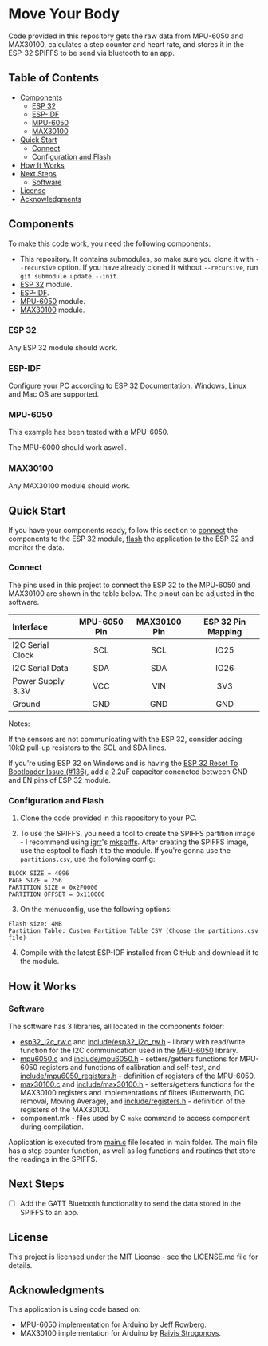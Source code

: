 # Move Your Body

Code provided in this repository gets the raw data from MPU-6050 and MAX30100, calculates a step counter and heart rate, and stores it in the ESP-32 SPIFFS to be send via bluetooth to an app.

## Table of Contents

- [Components](#components)
  - [ESP 32](#esp-32)
  - [ESP-IDF](#esp-idf)
  - [MPU-6050](#mpu-6050)
  - [MAX30100](#max30100)
- [Quick Start](#quick-start)
  - [Connect](#connect)
  - [Configuration and Flash](#configuration-and-flash)
- [How It Works](#how-it-works)
- [Next Steps](#next-steps)
  - [Software](#software)
- [License](#license)
- [Acknowledgments](#acknowledgments)

## Components

To make this code work, you need the following components:

* This repository. It contains submodules, so make sure you clone it with `--recursive` option. If you have already cloned it without `--recursive`, run `git submodule update --init`.
* [ESP 32](https://espressif.com/en/products/hardware/esp32/overview) module.
* [ESP-IDF](https://github.com/espressif/esp-idf).
* [MPU-6050](https://www.invensense.com/products/motion-tracking/6-axis/mpu-6050/) module.
* [MAX30100](https://www.maximintegrated.com/en/products/sensors/MAX30100.html) module.

### ESP 32

Any ESP 32 module should work.

### ESP-IDF

Configure your PC according to [ESP 32 Documentation](https://docs.espressif.com/projects/esp-idf/en/latest/?badge=latest?badge=latest). Windows, Linux and Mac OS are supported.

### MPU-6050

This example has been tested with a MPU-6050. 

The MPU-6000 should work aswell.

### MAX30100

Any MAX30100 module should work.

## Quick Start

If you have your components ready, follow this section to [connect](#connect) the components to the ESP 32 module, [flash](#configuration-and-flash) the application to the ESP 32 and monitor the data.

### Connect

The pins used in this project to connect the ESP 32 to the MPU-6050 and MAX30100 are shown in the table below. The pinout can be adjusted in the software.

| Interface | MPU-6050 Pin | MAX30100 Pin | ESP 32 Pin Mapping |
| :--- | :---: | :---: | :---: |
| I2C Serial Clock | SCL | SCL | IO25 |
| I2C Serial Data | SDA | SDA | IO26 |
| Power Supply 3.3V | VCC | VIN | 3V3 |
| Ground | GND | GND | GND |

Notes:

If the sensors are not communicating with the ESP 32, consider adding 10kΩ pull-up resistors to the SCL and SDA lines.

If you're using ESP 32 on Windows and is having the [ESP 32 Reset To Bootloader Issue (#136)](https://github.com/espressif/esptool/issues/136), add a 2.2uF capacitor conencted between GND and EN pins of ESP 32 module.

### Configuration and Flash

1. Clone the code provided in this repository to your PC.

2. To use the SPIFFS, you need a tool to create the SPIFFS partition image - I recommend using [igrr](https://github.com/igrr)'s [mkspiffs](https://github.com/igrr/mkspiffs).
After creating the SPIFFS image, use the esptool to flash it to the module.
If you're gonna use the `partitions.csv`, use the following config:
```
BLOCK SIZE = 4096
PAGE SIZE = 256
PARTITION SIZE = 0x2F0000
PARTITION OFFSET = 0x110000
```

3. On the menuconfig, use the following options:
```
Flash size: 4MB
Partition Table: Custom Partition Table CSV (Choose the partitions.csv file)
```

4. Compile with the latest ESP-IDF installed from GitHub and download it to the module.

## How it Works

### Software

The software has 3 libraries, all located in the components folder:
* [esp32_i2c_rw.c](https://github.com/gabrielbvicari/esp32-i2c_rw/blob/f532d6a554dc2f2daa3954b597072ecb48354688/esp32_i2c_rw.c) and [include/esp32_i2c_rw.h](https://github.com/gabrielbvicari/esp32-i2c_rw/blob/f532d6a554dc2f2daa3954b597072ecb48354688/include/esp32_i2c_rw/esp32_i2c_rw.h) - library with read/write function for the I2C communication used in the [MPU-6050](https://github.com/gabrielbvicari/esp32-mpu6050) library.
* [mpu6050.c](https://github.com/gabrielbvicari/esp32-mpu6050/blob/fa99df4a75917e85b31b20e94344acca3d00d556/mpu6050.c) and [include/mpu6050.h](https://github.com/gabrielbvicari/esp32-mpu6050/blob/fa99df4a75917e85b31b20e94344acca3d00d556/include/mpu6050/mpu6050.h) - setters/getters functions for MPU-6050 registers and functions of calibration and self-test, and [include/mpu6050_registers.h](https://github.com/gabrielbvicari/esp32-mpu6050/blob/fa99df4a75917e85b31b20e94344acca3d00d556/include/mpu6050/mpu6050_registers.h) - definition of registers of the MPU-6050.
* [max30100.c](https://github.com/aedalzotto/esp32-max30100/blob/2585aa70b25955ecb60d2d8fb26c5cbb76526d65/max30100.c) and [include/max30100.h](https://github.com/aedalzotto/esp32-max30100/blob/2585aa70b25955ecb60d2d8fb26c5cbb76526d65/include/max30100/max30100.h) - setters/getters functions for the MAX30100 registers and implementations of filters (Butterworth, DC removal, Moving Average), and [include/registers.h](https://github.com/aedalzotto/esp32-max30100/blob/2585aa70b25955ecb60d2d8fb26c5cbb76526d65/include/max30100/registers.h) - definition of the registers of the MAX30100.
* component.mk - files used by C `make` command to access component during compilation.

Application is executed from [main.c](main/main.c) file located in main folder.
The main file has a step counter function, as well as log functions and routines that store the readings in the SPIFFS.

## Next Steps

- [ ] Add the GATT Bluetooth functionality to send the data stored in the SPIFFS to an app.

## License

This project is licensed under the MIT License - see the LICENSE.md file for details.

## Acknowledgments

This application is using code based on:

* MPU-6050 implementation for Arduino by [Jeff Rowberg](https://www.i2cdevlib.com).
* MAX30100 implementation for Arduino by [Raivis Strogonovs](https://morf.lv/).